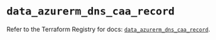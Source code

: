 # `data_azurerm_dns_caa_record`

Refer to the Terraform Registry for docs: [`data_azurerm_dns_caa_record`](https://registry.terraform.io/providers/hashicorp/azurerm/4.2.0/docs/data-sources/dns_caa_record).

